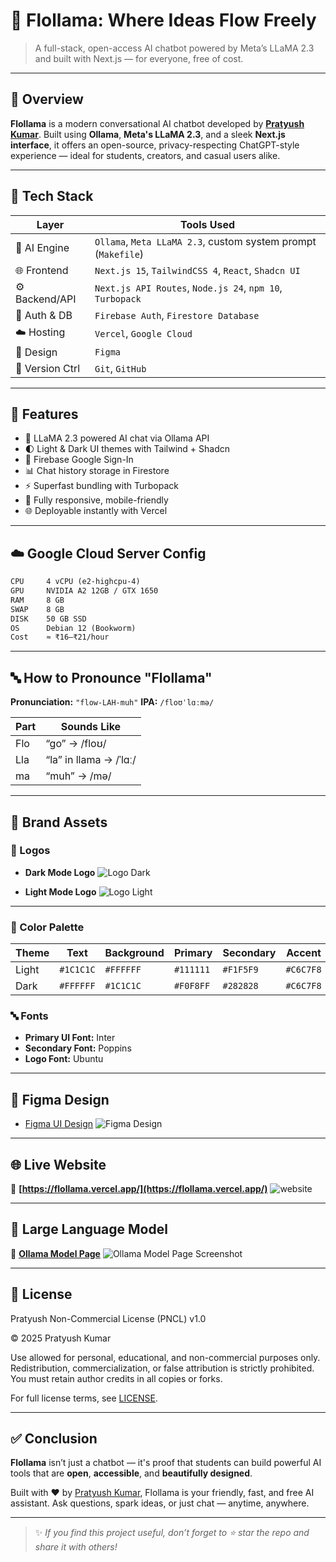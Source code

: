 # 🦙 Flollama: Where Ideas Flow Freely

> A full-stack, open-access AI chatbot powered by Meta’s LLaMA 2.3 and built with Next.js — for everyone, free of cost.

---

## 📖 Overview

**Flollama** is a modern conversational AI chatbot developed by **[Pratyush Kumar](https://github.com/pratyush0898)**. Built using **Ollama**, **Meta's LLaMA 2.3**, and a sleek **Next.js interface**, it offers an open-source, privacy-respecting ChatGPT-style experience — ideal for students, creators, and casual users alike.

---

## 🚀 Tech Stack

| Layer            | Tools Used |
|------------------|------------|
| 🧠 AI Engine     | `Ollama`, `Meta LLaMA 2.3`, custom system prompt (`Makefile`) |
| 🌐 Frontend      | `Next.js 15`, `TailwindCSS 4`, `React`, `Shadcn UI` |
| ⚙️ Backend/API   | `Next.js API Routes`, `Node.js 24`, `npm 10`, `Turbopack` |
| 🔐 Auth & DB     | `Firebase Auth`, `Firestore Database` |
| ☁️ Hosting       | `Vercel`, `Google Cloud` |
| 🎨 Design        | `Figma` |
| 📂 Version Ctrl  | `Git`, `GitHub` |

---

## 🧩 Features

- 💬 LLaMA 2.3 powered AI chat via Ollama API
- 🌓 Light & Dark UI themes with Tailwind + Shadcn
- 🔐 Firebase Google Sign-In
- 📊 Chat history storage in Firestore
- ⚡ Superfast bundling with Turbopack
- 📱 Fully responsive, mobile-friendly
- 🌐 Deployable instantly with Vercel

---

## ☁️ Google Cloud Server Config

```txt
CPU     4 vCPU (e2-highcpu-4)
GPU     NVIDIA A2 12GB / GTX 1650
RAM     8 GB
SWAP    8 GB
DISK    50 GB SSD
OS      Debian 12 (Bookworm)
Cost    ≈ ₹16–₹21/hour
````

---

## 🔤 How to Pronounce "Flollama"

**Pronunciation:** `"flow-LAH-muh"`
**IPA:** `/floʊˈlɑːmə/`

| Part | Sounds Like            |
| ---- | ---------------------- |
| Flo  | “go” → /floʊ/          |
| Lla  | “la” in llama → /ˈlɑː/ |
| ma   | “muh” → /mə/           |

---

## 🎨 Brand Assets

### 🔘 Logos

* **Dark Mode Logo**
  ![Logo Dark](./assets/logo-dark.png)

* **Light Mode Logo**
  ![Logo Light](./assets/logo-light.png)

---

### 🎨 Color Palette

| Theme | Text      | Background | Primary   | Secondary | Accent    |
| ----- | --------- | ---------- | --------- | --------- | --------- |
| Light | `#1C1C1C` | `#FFFFFF`  | `#111111` | `#F1F5F9` | `#C6C7F8` |
| Dark  | `#FFFFFF` | `#1C1C1C`  | `#F0F8FF` | `#282828` | `#C6C7F8` |

### 🔤 Fonts

* **Primary UI Font:** Inter
* **Secondary Font:** Poppins
* **Logo Font:** Ubuntu

---

## 🎨 Figma Design

* [Figma UI Design](https://www.figma.com/design/bkghFG35GZG93T7vbrO1lj/Flollama)
![Figma Design](./assets/figma.png)

---

## 🌐 Live Website

🔗 **[https://flollama.vercel.app/](https://flollama.vercel.app/)**
![website](./assets/website.png)

---

## 🤖 Large Language Model

🔗 **[Ollama Model Page](https://ollama.com/nvmpratyush/flollama)**
![Ollama Model Page Screenshot](./assets/ollama.png)

---

## 📘 License

Pratyush Non-Commercial License (PNCL) v1.0

© 2025 Pratyush Kumar

Use allowed for personal, educational, and non-commercial purposes only. Redistribution, commercialization, or false attribution is strictly prohibited. You must retain author credits in all copies or forks.

For full license terms, see [LICENSE](LICENSE).

---

## ✅ Conclusion

**Flollama** isn’t just a chatbot — it's proof that students can build powerful AI tools that are **open**, **accessible**, and **beautifully designed**.

Built with ❤️ by [Pratyush Kumar](https://github.com/pratyush0898), Flollama is your friendly, fast, and free AI assistant. Ask questions, spark ideas, or just chat — anytime, anywhere.

---

> ✨ *If you find this project useful, don’t forget to ⭐ star the repo and share it with others!*
